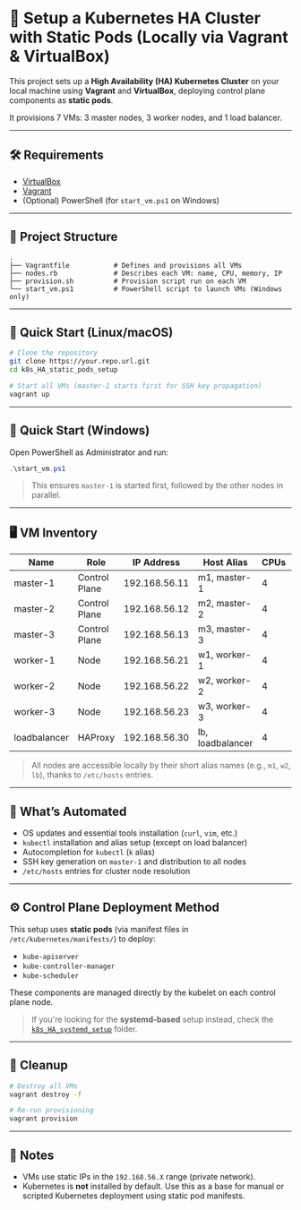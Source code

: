 # 🚀 Setup a Kubernetes HA Cluster with Static Pods (Locally via Vagrant & VirtualBox)

This project sets up a **High Availability (HA) Kubernetes Cluster** on your local machine using **Vagrant** and **VirtualBox**, deploying control plane components as **static pods**.

It provisions 7 VMs: 3 master nodes, 3 worker nodes, and 1 load balancer.

---

## 🛠️ Requirements

- [VirtualBox](https://www.virtualbox.org/wiki/Downloads)
- [Vagrant](https://www.vagrantup.com/downloads)
- (Optional) PowerShell (for `start_vm.ps1` on Windows)

---

## 📁 Project Structure

```
.
├── Vagrantfile           # Defines and provisions all VMs
├── nodes.rb              # Describes each VM: name, CPU, memory, IP
├── provision.sh          # Provision script run on each VM
└── start_vm.ps1          # PowerShell script to launch VMs (Windows only)
```

---

## 🚀 Quick Start (Linux/macOS)

```bash
# Clone the repository
git clone https://your.repo.url.git
cd k8s_HA_static_pods_setup

# Start all VMs (master-1 starts first for SSH key propagation)
vagrant up
```

---

## 🚀 Quick Start (Windows)

Open PowerShell as Administrator and run:

```powershell
.\start_vm.ps1
```

> This ensures `master-1` is started first, followed by the other nodes in parallel.

---

## 🖥️ VM Inventory

| Name         | Role          | IP Address     | Host Alias        | CPUs | RAM    |
|--------------|---------------|----------------|-------------------|------|--------|
| master-1     | Control Plane | 192.168.56.11  | m1, master-1      | 4    | 2048MB |
| master-2     | Control Plane | 192.168.56.12  | m2, master-2      | 4    | 2048MB |
| master-3     | Control Plane | 192.168.56.13  | m3, master-3      | 4    | 2048MB |
| worker-1     | Node          | 192.168.56.21  | w1, worker-1      | 4    | 3072MB |
| worker-2     | Node          | 192.168.56.22  | w2, worker-2      | 4    | 3072MB |
| worker-3     | Node          | 192.168.56.23  | w3, worker-3      | 4    | 3072MB |
| loadbalancer | HAProxy       | 192.168.56.30  | lb, loadbalancer  | 4    | 512MB  |

> All nodes are accessible locally by their short alias names (e.g., `m1`, `w2`, `lb`), thanks to `/etc/hosts` entries.

---

## 🔧 What’s Automated

- OS updates and essential tools installation (`curl`, `vim`, etc.)
- `kubectl` installation and alias setup (except on load balancer)
- Autocompletion for `kubectl` (`k` alias)
- SSH key generation on `master-1` and distribution to all nodes
- `/etc/hosts` entries for cluster node resolution

---

## ⚙️ Control Plane Deployment Method

This setup uses **static pods** (via manifest files in `/etc/kubernetes/manifests/`) to deploy:

- `kube-apiserver`
- `kube-controller-manager`
- `kube-scheduler`

These components are managed directly by the kubelet on each control plane node.

> If you're looking for the **systemd-based** setup instead, check the [`k8s_HA_systemd_setup`](../k8s_HA_systemd_setup/) folder.

---

## 🧹 Cleanup

```bash
# Destroy all VMs
vagrant destroy -f

# Re-run provisioning
vagrant provision
```

---

## 🧠 Notes

- VMs use static IPs in the `192.168.56.X` range (private network).
- Kubernetes is **not** installed by default. Use this as a base for manual or scripted Kubernetes deployment using static pod manifests.